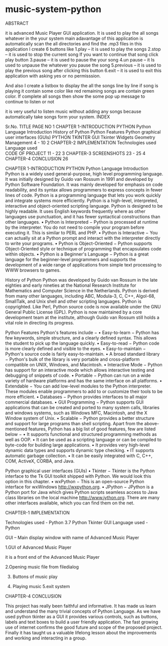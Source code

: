 # music-system-python
ABSTRACT

it is advanced Music Player GUI application. It is used to play the all songs whatever in the your system
main adavantage of this application is automatically scan the all directories and find the .mp3 files 
in this application I create 6 buttons like
1.play – it is used to play the songs 
2.stop – it is used to stop the current song If you want to continue that song click play button
3.pause – it is used to pause the your song
4.un pause – it Is used to unpause the whatever you pause the song
5.previous – it is used to play the previous song after clicking this button
6.exit – it is used to exit this application with asking yes or no permisssion.

And also I create a listbox to display the all the songs line by line
if song is playing it contain some color like red remaining songs are contain green color.
If complete all songs then show the some pop up message to continue to listen or not

it is very useful to listen music without adding any songs because automatically take songs form your system.
INDEX

Sr.No.	TITLE	PAGE NO
1	CHAPTER 1-INTRODUCTION
PYTHON
Python Language Introduction
History of Python
Python Features
Python graphical user interfaces (GUIs)
PYTHON TKINTER GUI 
Tkinter Widgets
Geometry Management
	4 - 10
2	CHAPTER-2 IMPLEMENTATION
Technologies used    
Language used    
CODE OF PROJECT
	11 - 22
3	CHAPTER-3 SCREENSHOTS
	23 - 25
4	CHAPTER-4 CONCLUSION
	26
 
CHAPTER 1-INTRODUCTION
PYTHON 
Python Language Introduction
Python is a widely used general-purpose, high level programming language. It was initially designed by Guido van Rossum in 1991 and developed by Python Software Foundation. It was mainly developed for emphasis on code readability, and its syntax allows programmers to express concepts in fewer lines of code.
Python is a programming language that lets you work quickly and integrate systems more efficiently.
Python is a high-level, interpreted, interactive and object-oriented scripting language. Python is designed to be highly readable. It uses English keywords frequently where as other languages use punctuation, and it has fewer syntactical constructions than other languages.
•	Python is Interpreted − Python is processed at runtime by the interpreter. You do not need to compile your program before executing it. This is similar to PERL and PHP.
•	Python is Interactive − You can actually sit at a Python prompt and interact with the interpreter directly to write your programs.
•	Python is Object-Oriented − Python supports Object-Oriented style or technique of programming that encapsulates code within objects.
•	Python is a Beginner's Language − Python is a great language for the beginner-level programmers and supports the development of a wide range of applications from simple text processing to WWW browsers to games.

History of Python
Python was developed by Guido van Rossum in the late eighties and early nineties at the National Research Institute for Mathematics and Computer Science in the Netherlands.
Python is derived from many other languages, including ABC, Modula-3, C, C++, Algol-68, SmallTalk, and Unix shell and other scripting languages.
Python is copyrighted. Like Perl, Python source code is now available under the GNU General Public License (GPL).
Python is now maintained by a core development team at the institute, although Guido van Rossum still holds a vital role in directing its progress.

Python Features
Python's features include −
•	Easy-to-learn − Python has few keywords, simple structure, and a clearly defined syntax. This allows the student to pick up the language quickly.
•	Easy-to-read − Python code is more clearly defined and visible to the eyes.
•	Easy-to-maintain − Python's source code is fairly easy-to-maintain.
•	A broad standard library − Python's bulk of the library is very portable and cross-platform compatible on UNIX, Windows, and Macintosh.
•	Interactive Mode − Python has support for an interactive mode which allows interactive testing and debugging of snippets of code.
•	Portable − Python can run on a wide variety of hardware platforms and has the same interface on all platforms.
•	Extendable − You can add low-level modules to the Python interpreter. These modules enable programmers to add to or customize their tools to be more efficient.
•	Databases − Python provides interfaces to all major commercial databases.
•	GUI Programming − Python supports GUI applications that can be created and ported to many system calls, libraries and windows systems, such as Windows MFC, Macintosh, and the X Window system of Unix.
•	Scalable − Python provides a better structure and support for large programs than shell scripting.
Apart from the above-mentioned features, Python has a big list of good features, few are listed below −
•	It supports functional and structured programming methods as well as OOP.
•	It can be used as a scripting language or can be compiled to byte-code for building large applications.
•	It provides very high-level dynamic data types and supports dynamic type checking.
•	IT supports automatic garbage collection.
•	It can be easily integrated with C, C++, COM, ActiveX, CORBA, and Java.

Python graphical user interfaces (GUIs)
•	Tkinter − Tkinter is the Python interface to the Tk GUI toolkit shipped with Python. We would look this option in this chapter.
•	wxPython − This is an open-source Python interface for wxWindows http://wxpython.org.
•	JPython − JPython is a Python port for Java which gives Python scripts seamless access to Java class libraries on the local machine http://www.jython.org.
There are many other interfaces available, which you can find them on the net.


CHAPTER-1 IMPLEMENTATION

Technologies used    - Python 3.7
Python Tkinter GUI 
Language used         - Python

GUI – Main display window with name of  Advanced Music Player

1.GUI of Advanced Music Player



it is a front end of the Advanced Music Player


2.Opening music file from filedialog












3. Buttons of music play








4. Playing music
5.exit system

CHAPTER-4 CONCLUSION

This project has really been faithful and informative. It has made us learn and understand the many trivial concepts of Python Language. As we have used python tkinter as a GUI it provides various controls, such as buttons, labels and text boxes to build a user friendly application.
The fast growing use of internet confirms the good future and scope of the proposed project.
Finally it has taught us a valuable lifelong lesson about the improvements and working and interacting in a group.
